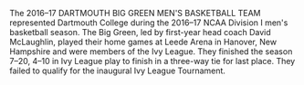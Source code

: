 The 2016–17 DARTMOUTH BIG GREEN MEN'S BASKETBALL TEAM represented Dartmouth College during the 2016–17 NCAA Division I men's basketball season. The Big Green, led by first-year head coach David McLaughlin, played their home games at Leede Arena in Hanover, New Hampshire and were members of the Ivy League. They finished the season 7–20, 4–10 in Ivy League play to finish in a three-way tie for last place. They failed to qualify for the inaugural Ivy League Tournament.
